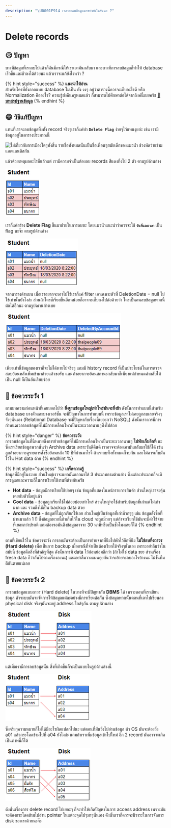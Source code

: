 ```yaml
---
description: "\U0001F914 เวลาจะลบข้อมูลควรทำยังไงกันนะ ?"
---
```


# Delete records

## 😥 ปัญหา

บางทีข้อมูลที่เราลบไปแล้วก็ดันมีกรณีให้เราเอามันกลับมา และบางทีการลบข้อมูลก็ทำให้ database เร็วขึ้นและช้าลงได้ด้วยนะ แล้วเราจะแก้ยังไงหว่า ?

{% hint style="success" %}
**แนะนำให้อ่าน**  
สำหรับใครที่ยังออกแบบ database ไม่เป็น ยัง งงๆ อยู่ว่าตารางนี้ควรจะเก็บอะไรดี หรือ Normalization คืออะไร? ความรู้ส่งคืนครูหมดแล้ว ก็สามารถไปศึกษาต่อได้จากลิงค์นี้เบยครัช [👶 **บทสรุปฐานข้อมูล**](https://www.saladpuk.com/beginner-1/database-design)
{% endhint %}

## 😄 วิธีแก้ปัญหา

แทนที่เราจะลบข้อมูลทิ้งทั้ง record จริงๆเราก็แค่ทำ **`Delete Flag`** ง่ายๆไว้แทนงุยล่ะ เช่น เรามีข้อมูลอยู่ในตารางประมาณนี้

![&#xE44;&#xE21;&#xE48;&#xE40;&#xE01;&#xE35;&#xE48;&#xE22;&#xE27;&#xE01;&#xE31;&#xE1A;&#xE01;&#xE32;&#xE23;&#xE40;&#xE21;&#xE37;&#xE2D;&#xE07;&#xE43;&#xE14;&#xE46;&#xE17;&#xE31;&#xE49;&#xE07;&#xE2A;&#xE34;&#xE49;&#xE19; &#xE23;&#xE32;&#xE22;&#xE0A;&#xE37;&#xE48;&#xE2D;&#xE17;&#xE31;&#xE49;&#xE07;&#xE2B;&#xE21;&#xE14;&#xE19;&#xE31;&#xE48;&#xE19;&#xE40;&#xE1B;&#xE47;&#xE19;&#xE0A;&#xE37;&#xE48;&#xE2D;&#xE40;&#xE1E;&#xE37;&#xE48;&#xE2D;&#xE19;&#xE46;&#xE2A;&#xE21;&#xE31;&#xE22;&#xE40;&#xE14;&#xE47;&#xE01;&#xE02;&#xE2D;&#xE07;&#xE41;&#xE21;&#xE27;&#xE19;&#xE49;&#xE33; &#xE0A;&#xE48;&#xE27;&#xE07;&#xE2B;&#xE31;&#xE14;&#xE27;&#xE48;&#xE32;&#xE22;&#xE02;&#xE49;&#xE32;&#xE21;&#xE41;&#xE2D;&#xE15;&#xE41;&#xE25;&#xE19;&#xE15;&#xE34;&#xE2A;&#xE01;&#xE31;&#xE19;](../../.gitbook/assets/db-delete01.png)

แล้วด้วยเหตุผลอะไรก็แล้วแต่ เรามีความจำเป็นต้องลบ records สีแดงทิ้งไป 2 ตัว ตามรูปด้านล่าง

![&#xE01;&#xE47;&#xE1A;&#xE2D;&#xE01;&#xE41;&#xE25;&#xE49;&#xE27;&#xE27;&#xE48;&#xE32;&#xE44;&#xE21;&#xE48;&#xE40;&#xE01;&#xE35;&#xE48;&#xE22;&#xE27;&#xE01;&#xE31;&#xE1A;&#xE01;&#xE32;&#xE23;&#xE40;&#xE21;&#xE37;&#xE2D;&#xE07;&#xE44;&#xE07;](../../.gitbook/assets/db-delete02.png)

เราก็แค่สร้าง **Delete Flag** ขึ้นมาช่วยในการลบซะ โดยแมวน้ำแนะนำว่าควรจะใช้ **`วันที่และเวลา`** เป็น flag นะจ๊ะ ตามรูปด้านล่าง

![Delete Flag &#xE08;&#xE30;&#xE15;&#xE49;&#xE2D;&#xE07;&#xE40;&#xE1B;&#xE47;&#xE19; nullable &#xE19;&#xE30;&#xE08;&#xE4A;&#xE30;](../../.gitbook/assets/db-delete03.png)

จากตารางด้านบน เมื่อเราอยากจะเอาไปใช้เราก็แค่ filter เอาเฉพาะตัวที่ DeletionDate = null ไปใช้เท่านั้นยังไงล่ะ ส่วนถ้าใครซีเรียสขึ้นอีกหน่อยก็อาจจะเก็บลงไปต่อด้วยว่า ใครเป็นคนลบข้อมูลพวกนี้ต่อได้อีกนะ ตามรูปดเานล่างเบย

![](../../.gitbook/assets/db-delete04.png)

เพียงเท่านี้ข้อมูลของเราก็จะไม่ได้หายไปจริงๆ แถมมี history record ที่เป็นประโยชน์ในการตรวจสอบย้อนหลังเพิ่มเข้ามาด้วยแล้วขอรับ และ ถ้าอยากจะย้อนสถานะกลับมาก็เพียงแค่กำหนดค่ากลับให้เป็น null ก็เป็นอันเรียบร้อย

## 🤕 ข้อควรระวัง 1

ตามบทความก่อนหน้าที่เคยบอกไปว่า **ยิ่งฐานข้อมูลใหญ่เท่าไหร่มันจะยิ่งช้า** ดังนั้นการทำแบบนี้สำหรับ database บางตัวและบางเวอร์ชั่น จะมีปัญหาในการทำแบบนี้ เพราะข้อมูลเราไม่เคยถูกลบเลยจริงๆจังๆนั่นเอง \(Relational Database จะมีปัญหากับเรื่องนี้เยอะกว่า NoSQL\) ดังนั้นเราควรมีการกำหนดเวลาลบข้อมูลที่ไม่มีการเคลื่อนไหวเป็นระยะเวลานานๆทิ้งไปด้วย

{% hint style="danger" %}
**ข้อควรระวัง**  
การลบข้อมูลในที่นี่หมายถึงการย้ายข้อมูลที่ไม่มีการเคลื่อนไหวเป็นระยะเวลานานๆ **ไปพักเก็บอีกที่** นะ ซึ่งเราเรียกข้อมูลพวกนั้นว่า Archive data เพราะวันดีคืนดี เราอาจจะต้องเอามันกลับมาใช้ก็ได้ เช่น ลูกค้าอยากจะดูรายการสั่งซื้อย้อนหลัง 10 ปีที่ผ่านมาไรงี้ ถ้าเราลบทิ้งทั้งหมดก็จบกัน และไม่ควรเก็บมันไว้ใน Hot data ด้วย
{% endhint %}

{% hint style="success" %}
**เกร็ดความรู้**  
ข้อมูลที่มีอยู่ในระบบ ส่วนใหญ่เราจะแยกมันออกมาได้ 3 ประเภทตามด้านล่าง ซึ่งแต่ละประเภทก็จะมีการดูแลและความถี่ในการเรียกใช้งานที่ต่างกันครัช

* **Hot data** - ข้อมูลมีการเรียกใช้บ่อยๆ เช่น ข้อมูลที่แสดงในหน้ารายการสินค้า ส่วนใหญ่เราจะคุ้นเคยกับตัวนี้อยู่แล้ว
* **Cool data** - ข้อมูลถูกเรียกใช้ไม่ค่อยบ่อยเท่าไหร่ ส่วนใหญ่จะใช้สำหรับข้อมูลที่เก่าแต่ไม่เก่ามาก และ รวมถึงใช้เป็น backup data ด้วย
* **Archive data** - ข้อมูลที่ไม่ถูกเรียกใช้เลย ส่วนใหญ่เป็นข้อมูลที่เก่าม๊วกๆๆ เช่น ข้อมูลสั่งซื้อที่ผ่านมาแล้ว 1 ปี ซึ่งข้อมูลพวกนี้ถ้าเก็บไว้ใน cloud จะถูกม๊วกๆ แต่ถ้าจะเรียกใช้มันจะมีค่าใช้จ่ายที่เยอะกว่าปรกติ แถมต้องรอมันดึงข้อมูลอาจจะ 30 นาทีหรือเป็นชั่วโมงเลยก็ได้
{% endhint %}

ตามที่เขียนไว้ใน ข้อควรระวัง การลบมันจะต้องเป็นการย้ายจากที่นึงไปพักไว้อีกที่นึง **ไม่ใช่ลบทิ้งถาวร \(Hard delete\)** เพื่อเป็นการ backup เผื่อกรณีที่จำเป็นต้องเรียกใช้จริงๆนั่นเอง เพราะอย่าลืมว่าในสมัยนี้ ข้อมูลคือสิ่งที่สำคัญที่สุด ดังนั้นการมี data ไว้ก่อนย่อมดีกว่า \(ถ้าไม่ใช่ data ขยะ ส่วนเรื่อง fresh data ก็ว่ากันไปตามเรื่องอะนะ\) และอย่าลืมวางแผนคุยกันว่าจะย้ายจะลบอะไรบ้างนะ ไม่งั้นทีมตีกันตายแน่เลย

## 🤕 ข้อควรระวัง 2

การลบข้อมูลแบบถาวร \(Hard delete\) ในบางทีจะมีปัญหากับ **DBMS** ได้ เพราะตอนที่เราเขียนข้อมูล ตัวระบบมันจะจัดการให้ข้อมูลแต่ละอย่างมีการเรียงต่อกัน ซึ่งข้อมูลพวกนั้นตอนที่เอาไปเขียนลง physical disk จริงๆมันจะอยู่ address ใกล้ๆกัน ตามรูปด้านล่าง

![](../../.gitbook/assets/db-delete05.png)

แต่เมื่อเรามีการลบข้อมูลนั้น สิ่งที่เกิดขึ้นก็จะเป็นแบบในรูปด้านล่างนี้

![](../../.gitbook/assets/db-delete06.png)

ซึ่งจริงๆความหมายก็ไม่ได้มีอะไรผิดแปลกไปนะ แต่ตอนที่มันวิ่งไปอ่านข้อมูล ตัว OS มันจะต้องวิ่ง a01 แล้วกระโดดข้ามไปที่ a04 ยังไงล่ะ แถมถ้าเราเพิ่มข้อมูลเข้าไปใหม่ อีก 2 record มันอาจจะเกิดเป็นภาพนี้ก็ได้

![](../../.gitbook/assets/db-delete07.png)

ดังนั้นเรื่องการ delete record ไปเยอะๆ ก็จะทำให้เกิดปัญหาในการ access address เพราะมันจะต้องกระโดดข้ามไปอ่าน pointer ในแต่ละจุดไปๆมาๆนั่นเอง ดังนั้นเราก็ควรจะมีวาระในการจัดการ disk ของเราด้วยนะจ๊ะ




